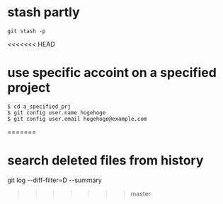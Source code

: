 # stash partly
```
git stash -p
```

<<<<<<< HEAD
# use specific accoint on a specified project
```
$ cd a_specified_prj
$ git config user.name hogehoge
$ git config user.email hogehoge@example.com

```
=======
# search deleted files from history
git log --diff-filter=D --summary
>>>>>>> master
